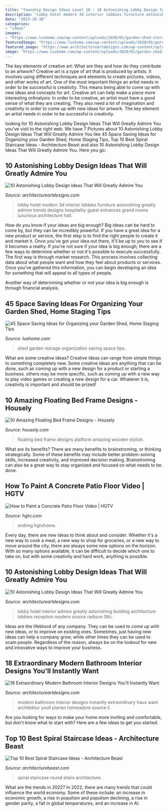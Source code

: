 ```yaml
---
title: "Township Design Ideas Level 10 : 10 Astonishing Lobby Design Ideas That Will Greatly Admire You"
description: "Lobby hotel modern 3d interior lobbies furniture astonishing greatly admire trends designs hospitality guest entrances grand rooms luxurious architecture hall"
date: "2023-10-30"
categories:
- "ideas"
images:
- "https://www.lushome.com/wp-content/uploads/2020/01/garden-shed-storage-organization-tips-31.jpg"
featuredImage: "https://www.lushome.com/wp-content/uploads/2020/01/garden-shed-storage-organization-tips-31.jpg"
featured_image: "https://www.architectureartdesigns.com/wp-content/uploads/2015/06/410.jpg"
image: "https://www.lushome.com/wp-content/uploads/2020/01/garden-shed-storage-organization-tips-31.jpg"
---
```



The key elements of creative art: What are they and how do they contribute to an artwork?
Creative art is a type of art that is produced by artists. It involves using different techniques and elements to create pictures, videos, and other works of art. One of the most important things an artist needs in order to be successful is creativity. This means being able to come up with new ideas and concepts for art. Creative art can help make a piece more interesting orAnalysis: In order to be creative, an artist must have a good sense of what they are creating. They also need a lot of imagination and creativity in order to come up with new ideas for artwork. The key element an artist needs in order to be successful is creativity.

	

		
looking for 10 Astonishing Lobby Design Ideas That Will Greatly Admire You you've visit to the right web. We have 7 Pictures about 10 Astonishing Lobby Design Ideas That Will Greatly Admire You like 45 Space Saving Ideas for Organizing your Garden Shed, Home Staging Tips, Top 10 Best Spiral Staircase Ideas - Architecture Beast and also 10 Astonishing Lobby Design Ideas That Will Greatly Admire You. Here you go:
		
    
## 10 Astonishing Lobby Design Ideas That Will Greatly Admire You

<img loading=lazy src="https://www.architectureartdesigns.com/wp-content/uploads/2015/06/410.jpg" onerror="this.onerror=null;this.src='https://tse1.mm.bing.net/th?id=OIP.SdHQk1WxBhVd4zZ-lNUffgHaEm&amp;pid=15.1';" alt="10 Astonishing Lobby Design Ideas That Will Greatly Admire You">

_Source: architectureartdesigns.com_

>lobby hotel modern 3d interior lobbies furniture astonishing greatly admire trends designs hospitality guest entrances grand rooms luxurious architecture hall. 

	

How do you know if your ideas are big enough?
Big ideas can be hard to come by, but they can be incredibly powerful. If you have a great idea for a new product or service, the first step is to find the right people to create it and market it. Once you've got your idea out there, it'll be up to you to see if it becomes a reality. If you're not sure if your idea is big enough, there are a few ways to determine whether or not it's possible to execute successfully. 
The first way is through market research. This process involves collecting data about what people want and how they feel about products or services. Once you've gathered this information, you can begin developing an idea for something that will appeal to all types of people. 

Another way of determining whether or not your idea is big enough is through financial analysis.

    
## 45 Space Saving Ideas For Organizing Your Garden Shed, Home Staging Tips

<img loading=lazy src="https://www.lushome.com/wp-content/uploads/2020/01/garden-shed-storage-organization-tips-31.jpg" onerror="this.onerror=null;this.src='https://tse4.mm.bing.net/th?id=OIP.j-4u5jI1P4JvTKr4pnop2wAAAA&amp;pid=15.1';" alt="45 Space Saving Ideas for Organizing your Garden Shed, Home Staging Tips">

_Source: lushome.com_

>shed garden storage organization saving space tips. 

	

What are some creative ideas?
Creative ideas can range from simple things to something completely new. Some creative ideas are anything that can be done, such as coming up with a new design for a product or starting a business. others may be more specific, such as coming up with a new way to play video games or creating a new design for a car. Whatever it is, creativity is important and should be prized!

    
## 10 Amazing Floating Bed Frame Designs - Housely

<img loading=lazy src="https://a5j0u479x2t4e35gducjhz15-wpengine.netdna-ssl.com/wp-content/uploads/2017/07/0a2719e5476c46893595376be3b747b4-floating-bed-frame-bed-frame-design.jpg" onerror="this.onerror=null;this.src='https://tse2.mm.bing.net/th?id=OIP.a1CnQxNU1e3DijTErIp1OwHaFj&amp;pid=15.1';" alt="10 Amazing Floating Bed Frame Designs - Housely">

_Source: housely.com_

>floating bed frame designs platform amazing wooden stylish. 

	

What are its benefits?
There are many benefits to brainstroming, or thinking strategically. Some of these benefits may include better problem-solving skills, increased creativity, and improved decision making. Brainstroming can also be a great way to stay organized and focused on what needs to be done.

    
## How To Paint A Concrete Patio Floor Video | HGTV

<img loading=lazy src="https://hgtvhome.sndimg.com/content/dam/images/hgtv/video/0/01/012/0126/0126635.jpg.rend.hgtvcom.616.462.suffix/1411682739100.jpeg" onerror="this.onerror=null;this.src='https://tse1.mm.bing.net/th?id=OIP.qU3frurhNoKwS5_EAlcFDwHaFj&amp;pid=15.1';" alt="How to Paint a Concrete Patio Floor Video | HGTV">

_Source: hgtv.com_

>sndimg hgtvhome. 

	

Every day, there are new ideas to think about and consider. Whether it's a new way to cook a meal, a new way to shop for groceries, or a new way to move around the city, there are always some new options on the horizon. With so many options available, it can be difficult to decide which one to take on, but with some creativity and hard work, anything is possible.

    
## 10 Astonishing Lobby Design Ideas That Will Greatly Admire You

<img loading=lazy src="https://www.architectureartdesigns.com/wp-content/uploads/2015/06/89-630x419.jpg" onerror="this.onerror=null;this.src='https://tse3.mm.bing.net/th?id=OIP.iJuk_yy1x-VB-x7TCHQwPAHaE7&amp;pid=15.1';" alt="10 Astonishing Lobby Design Ideas That Will Greatly Admire You">

_Source: architectureartdesigns.com_

>lobby hotel interior admire greatly astonishing building architecture lobbies reception modern source radison 06c. 

	

Ideas are the lifeblood of any company. They can be used to come up with new ideas, or to improve on existing ones. Sometimes, just having new ideas can help a company grow, while other times they can be used to scam people. Regardless of the reason, always be on the lookout for new and innovative ways to improve your business.

    
## 18 Extraordinary Modern Bathroom Interior Designs You&#039;ll Instantly Want

<img loading=lazy src="https://www.architectureartdesigns.com/wp-content/uploads/2016/05/18-Extraordinary-Modern-Bathroom-Interior-Designs-Youll-Instantly-Want-To-Have-2.jpg" onerror="this.onerror=null;this.src='https://tse3.mm.bing.net/th?id=OIP.ZllaVp8WjM9t2lGsGRVWpQHaD8&amp;pid=15.1';" alt="18 Extraordinary Modern Bathroom Interior Designs You&#039;ll Instantly Want">

_Source: architectureartdesigns.com_

>modern bathroom interior designs instantly extraordinary haus want architektur youll planen homeadore source ll. 

	

Are you looking for ways to make your home more inviting and comfortable, but don't know what to start with? Here are a few ideas to get you started. 

    
## Top 10 Best Spiral Staircase Ideas - Architecture Beast

<img loading=lazy src="https://architecturebeast.com/wp-content/uploads/2018/10/Top-10-best-spiral-staircase-ideas-Architecture-Beast-06-1-min.jpg" onerror="this.onerror=null;this.src='https://tse2.mm.bing.net/th?id=OIP.lRAU7Ni7YmV1XmQuP4G1-wHaHT&amp;pid=15.1';" alt="Top 10 Best Spiral Staircase Ideas - Architecture Beast">

_Source: architecturebeast.com_

>spiral staircase round stairs architecture. 

	

What are the trends in 2022?
In 2022, there are many trends that could influence the world economy. Some of these include: an increase in economic growth, a rise in populism and populism declining, a rise in gender parity, a fall in global temperatures, and an increase in AI.

